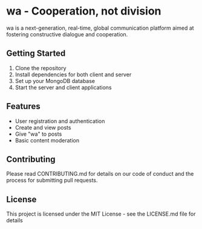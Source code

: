 # wa - Cooperation, not division

wa is a next-generation, real-time, global communication platform aimed at fostering constructive dialogue and cooperation.

## Getting Started

1. Clone the repository
2. Install dependencies for both client and server
3. Set up your MongoDB database
4. Start the server and client applications

## Features

- User registration and authentication
- Create and view posts
- Give "wa" to posts
- Basic content moderation

## Contributing

Please read CONTRIBUTING.md for details on our code of conduct and the process for submitting pull requests.

## License

This project is licensed under the MIT License - see the LICENSE.md file for details


